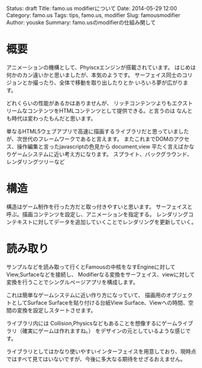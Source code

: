 Status: draft
Title: famo.us modifierについて
Date: 2014-05-29 12:00
Category: famo.us
Tags: tips, famo.us, modifier
Slug: famousmodifier
Author: youske
Summary: famo.usのmodifierの仕組み関して

# 概要
アニメーションの機構として、Phyiscxエンジンが搭載されています。
はじめは何かのカン違いかと思いましたが、本気のようです。
サーフェイス同士のコリジョンとか撮ったり、全体で移動を取り出したりとか
いろいろ夢が広がります。

どれくらいの性能があるかはありませんが、
リッチコンテンツよりもエクストリームなコンテンツをHTMLコンテンツとして提供できる。と言うのは
なんとも時代は変わったもんだと思います。








単なるHTML5ウェブアプリで高速に描画するライブラリだと思っていましたが、次世代のフレームワークであると言えます。
またこれまでDOMのアクセス、操作編集と言ったjavascriptの色見から
document,view
平たく言えばかなりゲームシステムに近い考え方になります。
スプライト、バックグラウンド、レンダリングツリーなど

# 構造
構造はゲーム制作を行った方だと取っ付きやすいと思います。
サーフェイスと呼ぶ。描画コンテンツを設定し、アニメーションを指定する。
レンダリングコンテキストに対してデータを追加していくことでレンダリングを更新していく。

# 読み取り
サンプルなどを読み取って行くとFamousの中核をなすEngineに対してView,Surfaceなどを接続し、
Modifierなる変換をサーフェイス、viewに対して変換を行うことでシングルページアプリを構成します。

これは簡単なゲームシステムに近い作り方になっていて、
描画用のオブジェクトとしてSurface
Surfaceを貼り付ける台紙View
Surface、Viewへの時間、空間の変換を設定しスタートさせます。

ライブラリ内には
Collision,Physicsなどもあることを想像するにゲームライブラリ（確実にゲームは作れますね。）
をデザインの元としているような感じです。

ライブラリとしてはかなり使いやすいインターフェイスを用意しており、現時点ではすべて見てはいないですが、今後に多大なる期待をせざるおえません。


